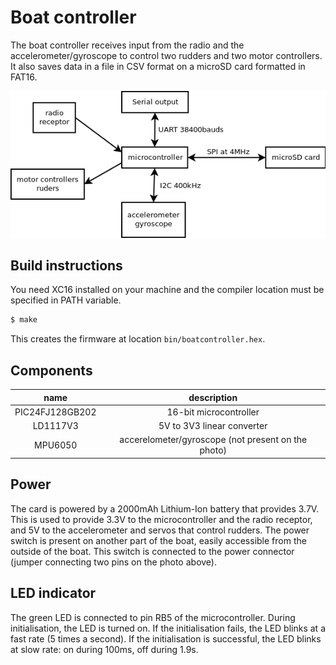 # Boat controller

The boat controller receives input from the radio and the accelerometer/gyroscope to control two rudders and two motor controllers. It also saves data in a file in CSV format on a microSD card formatted in FAT16.

![interface diagram](interface.png)

<insert diagram>

<insert BoatController photos>

## Build instructions

You need XC16 installed on your machine and the compiler location must be specified in PATH variable.

```sh
$ make
```

This creates the firmware at location ```bin/boatcontroller.hex```.

## Components

|**name**|**description**|
|:------------:|:-------------------:|
|PIC24FJ128GB202|16-bit microcontroller|
|LD1117V3|5V to 3V3 linear converter|
|MPU6050|accerelometer/gyroscope (not present on the photo)|

## Power

The card is powered by a 2000mAh Lithium-Ion battery that provides 3.7V. This is used to provide 3.3V to the microcontroller and the radio receptor, and 5V to the accelerometer and servos that control rudders.
The power switch is present on another part of the boat, easily accessible from the outside of the boat. This switch is connected to the power connector (jumper connecting two pins on the photo above).

## LED indicator

The green LED is connected to pin RB5 of the microcontroller. During initialisation, the LED is turned on. If the initialisation fails, the LED blinks at a fast rate (5 times a second). If the initialisation is successful, the LED blinks at slow rate: on during 100ms, off during 1.9s.
